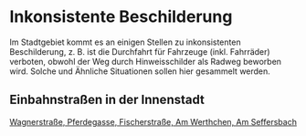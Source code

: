 # Inkonsistente Beschilderung 

Im Stadtgebiet kommt es an einigen Stellen zu inkonsistenten Beschilderung, z. B. ist die Durchfahrt für Fahrzeuge (inkl. Fahrräder) verboten, obwohl der Weg durch Hinweisschilder als Radweg beworben wird.
Solche und Ähnliche Situationen sollen hier gesammelt werden.

## Einbahnstraßen in der Innenstadt
[Wagnerstraße, Pferdegasse, Fischerstraße, Am Werthchen, Am Seffersbach](Einbahnstrassen.md#wagnerstra%C3%9Fe-pferdegasse-fischerstra%C3%9Fe-am-werthchen-am-seffersbach)
